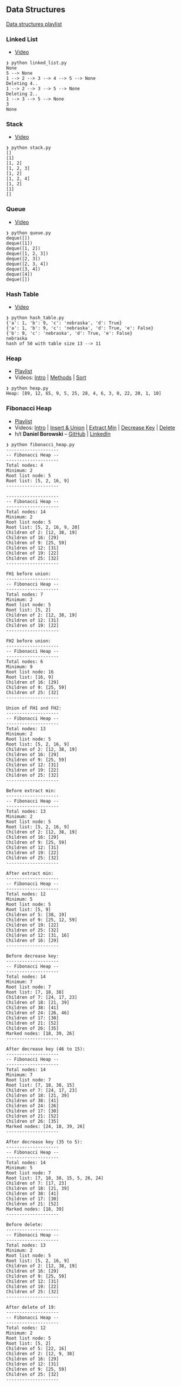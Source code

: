 ## Data Structures

[Data structures playlist](https://www.youtube.com/playlist?list=PL9xmBV_5YoZO2D89q42-y8voxIJKpB4oR)

### Linked List

* [Video](https://youtu.be/F8AbOfQwl1c)
```
❯ python linked_list.py
None
5 --> None
1 --> 2 --> 3 --> 4 --> 5 --> None
Deleting 4..
1 --> 2 --> 3 --> 5 --> None
Deleting 2..
1 --> 3 --> 5 --> None
3
None
```

### Stack

* [Video](https://youtu.be/KcT3aVgrrpU)
```
❯ python stack.py
[]
[1]
[1, 2]
[1, 2, 3]
[1, 2]
[1, 2, 4]
[1, 2]
[1]
[]
```

### Queue

* [Video](https://youtu.be/D6gu-_tmEpQ)
```
❯ python queue.py
deque([])
deque([1])
deque([1, 2])
deque([1, 2, 3])
deque([2, 3])
deque([2, 3, 4])
deque([3, 4])
deque([4])
deque([])
```

### Hash Table

* [Video](https://youtu.be/knV86FlSXJ8)
```
❯ python hash_table.py
{'a': 1, 'b': 9, 'c': 'nebraska', 'd': True}
{'a': 1, 'b': 9, 'c': 'nebraska', 'd': True, 'e': False}
{'b': 9, 'c': 'nebraska', 'd': True, 'e': False}
nebraska
hash of 50 with table size 13 --> 11
```

### Heap

* [Playlist](https://www.youtube.com/playlist?list=PL9xmBV_5YoZNsyqgPW-DNwUeT8F8uhWc6)
* Videos: [Intro](https://youtu.be/0wPlzMU-k00) | [Methods](https://youtu.be/pAU21g-jBiE) | [Sort](https://youtu.be/2DmK_H7IdTo)

```
❯ python heap.py
Heap: [89, 12, 65, 9, 5, 25, 28, 4, 6, 3, 0, 22, 20, 1, 10]
```

### Fibonacci Heap

* [Playlist](https://www.youtube.com/playlist?list=PL9xmBV_5YoZNkwWDXcSiZjMgacw2P0U2j)
* Videos: [Intro](https://youtu.be/0vsX3ZQFREM) | [Insert & Union](https://youtu.be/lJFi5akwsTM) | [Extract Min](https://youtu.be/OF8yv18xS3I) | [Decrease Key](https://youtu.be/z_3wye57yxs) | [Delete]()
* h/t **Daniel Borowski** – [GitHub](https://github.com/danielborowski/fibonacci-heap-python) | [LinkedIn](https://www.linkedin.com/in/daniel-borowski/)

```
❯ python fibonacci_heap.py
--------------------
-- Fibonacci Heap --
--------------------
Total nodes: 4
Minimum: 2
Root list node: 5
Root list: [5, 2, 16, 9]
--------------------

--------------------
-- Fibonacci Heap --
--------------------
Total nodes: 14
Minimum: 2
Root list node: 5
Root list: [5, 2, 16, 9, 20]
Children of 2: [12, 38, 19]
Children of 16: [29]
Children of 9: [25, 59]
Children of 12: [31]
Children of 19: [22]
Children of 25: [32]
--------------------

FH1 before union:
--------------------
-- Fibonacci Heap --
--------------------
Total nodes: 7
Minimum: 2
Root list node: 5
Root list: [5, 2]
Children of 2: [12, 38, 19]
Children of 12: [31]
Children of 19: [22]
--------------------

FH2 before union:
--------------------
-- Fibonacci Heap --
--------------------
Total nodes: 6
Minimum: 9
Root list node: 16
Root list: [16, 9]
Children of 16: [29]
Children of 9: [25, 59]
Children of 25: [32]
--------------------

Union of FH1 and FH2:
--------------------
-- Fibonacci Heap --
--------------------
Total nodes: 13
Minimum: 2
Root list node: 5
Root list: [5, 2, 16, 9]
Children of 2: [12, 38, 19]
Children of 16: [29]
Children of 9: [25, 59]
Children of 12: [31]
Children of 19: [22]
Children of 25: [32]
--------------------

Before extract min:
--------------------
-- Fibonacci Heap --
--------------------
Total nodes: 13
Minimum: 2
Root list node: 5
Root list: [5, 2, 16, 9]
Children of 2: [12, 38, 19]
Children of 16: [29]
Children of 9: [25, 59]
Children of 12: [31]
Children of 19: [22]
Children of 25: [32]
--------------------

After extract min:
--------------------
-- Fibonacci Heap --
--------------------
Total nodes: 12
Minimum: 5
Root list node: 5
Root list: [5, 9]
Children of 5: [38, 19]
Children of 9: [25, 12, 59]
Children of 19: [22]
Children of 25: [32]
Children of 12: [31, 16]
Children of 16: [29]
--------------------

Before decrease key:
--------------------
-- Fibonacci Heap --
--------------------
Total nodes: 14
Minimum: 7
Root list node: 7
Root list: [7, 18, 38]
Children of 7: [24, 17, 23]
Children of 18: [21, 39]
Children of 38: [41]
Children of 24: [26, 46]
Children of 17: [30]
Children of 21: [52]
Children of 26: [35]
Marked nodes: [18, 39, 26]
--------------------

After decrease key (46 to 15):
--------------------
-- Fibonacci Heap --
--------------------
Total nodes: 14
Minimum: 7
Root list node: 7
Root list: [7, 18, 38, 15]
Children of 7: [24, 17, 23]
Children of 18: [21, 39]
Children of 38: [41]
Children of 24: [26]
Children of 17: [30]
Children of 21: [52]
Children of 26: [35]
Marked nodes: [24, 18, 39, 26]
--------------------

After decrease key (35 to 5):
--------------------
-- Fibonacci Heap --
--------------------
Total nodes: 14
Minimum: 5
Root list node: 7
Root list: [7, 18, 38, 15, 5, 26, 24]
Children of 7: [17, 23]
Children of 18: [21, 39]
Children of 38: [41]
Children of 17: [30]
Children of 21: [52]
Marked nodes: [18, 39]
--------------------

Before delete:
--------------------
-- Fibonacci Heap --
--------------------
Total nodes: 13
Minimum: 2
Root list node: 5
Root list: [5, 2, 16, 9]
Children of 2: [12, 38, 19]
Children of 16: [29]
Children of 9: [25, 59]
Children of 12: [31]
Children of 19: [22]
Children of 25: [32]
--------------------

After delete of 19:
--------------------
-- Fibonacci Heap --
--------------------
Total nodes: 12
Minimum: 2
Root list node: 5
Root list: [5, 2]
Children of 5: [22, 16]
Children of 2: [12, 9, 38]
Children of 16: [29]
Children of 12: [31]
Children of 9: [25, 59]
Children of 25: [32]
--------------------
```
